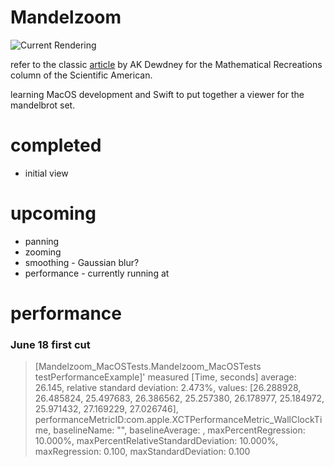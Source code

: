 
Mandelzoom
==========

![Current Rendering](http://i.imgur.com/N8lMxfW.png)

refer to the classic [article](https://www.scientificamerican.com/media/inline/blog/File/Dewdney_Mandelbrot.pdf) by AK Dewdney for the Mathematical Recreations column of the Scientific American. 

learning MacOS development and Swift to put together a viewer for the mandelbrot set.


# completed
* initial view

# upcoming
* panning
* zooming
* smoothing - Gaussian blur?
* performance - currently running at 


# performance
### June 18 first cut 
> [Mandelzoom_MacOSTests.Mandelzoom_MacOSTests testPerformanceExample]' measured [Time, seconds] average: 26.145, relative standard deviation: 2.473%, values: [26.288928, 26.485824, 25.497683, 26.386562, 25.257380, 26.178977, 25.184972, 25.971432, 27.169229, 27.026746], performanceMetricID:com.apple.XCTPerformanceMetric_WallClockTime, baselineName: "", baselineAverage: , maxPercentRegression: 10.000%, maxPercentRelativeStandardDeviation: 10.000%, maxRegression: 0.100, maxStandardDeviation: 0.100


